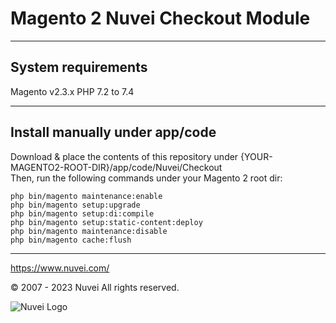 # Magento 2 Nuvei Checkout Module

---

## System requirements
Magento v2.3.x
PHP 7.2 to 7.4

---

## Install manually under app/code
Download & place the contents of this repository under {YOUR-MAGENTO2-ROOT-DIR}/app/code/Nuvei/Checkout  
Then, run the following commands under your Magento 2 root dir:
```
php bin/magento maintenance:enable
php bin/magento setup:upgrade
php bin/magento setup:di:compile
php bin/magento setup:static-content:deploy
php bin/magento maintenance:disable
php bin/magento cache:flush
```

---

https://www.nuvei.com/

© 2007 - 2023 Nuvei
All rights reserved.

![Nuvei Logo](https://github.com/SafeChargeInternational/nuvei_checkout_magento/blob/master/view/frontend/web/images/logo-dark.svg)
